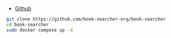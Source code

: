 - [Github](https://github.com/book-searcher-org/book-searcher)

```bash
git clone https://github.com/book-searcher-org/book-searcher
cd book-searcher
sudo docker compose up -d
```
